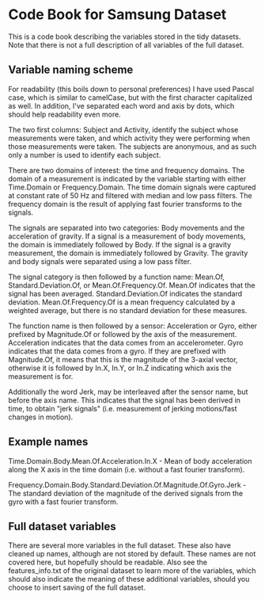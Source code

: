 # Code Book for Samsung Dataset

This is a code book describing the variables stored in the tidy
datasets. Note that there is not a full description of all variables
of the full dataset.

## Variable naming scheme

For readability (this boils down to personal preferences) I have used
Pascal case, which is similar to camelCase, but with the first
character capitalized as well. In addition, I've separated each word
and axis by dots, which should help readability even more.

The two first columns: Subject and Activity, identify the subject
whose measurements were taken, and which activity they were performing
when those measurements were taken. The subjects are anonymous, and as
such only a number is used to identify each subject.

There are two domains of interest: the time and frequency domains. The
domain of a measurement is indicated by the variable starting with
either Time.Domain or Frequency.Domain. The time domain signals were
captured at constant rate of 50 Hz and filtered with median and low
pass filters. The frequency domain is the result of applying fast
fourier transforms to the signals.

The signals are separated into two categories: Body movements and the
acceleration of gravity. If a signal is a measurement of body
movements, the domain is immediately followed by Body. If the signal
is a gravity measurement, the domain is immediately followed by
Gravity. The gravity and body signals were separated using a low pass
filter.

The signal category is then followed by a function name: Mean.Of,
Standard.Deviation.Of, or Mean.Of.Frequency.Of. Mean.Of indicates that
the signal has been averaged. Standard.Deviation.Of indicates the
standard deviation. Mean.Of.Frequency.Of is a mean frequency
calculated by a weighted average, but there is no standard deviation
for these measures.

The function name is then followed by a sensor: Acceleration or Gyro,
either prefixed by Magnitude.Of or followed by the axis of the
measurement. Acceleration indicates that the data comes from an
accelerometer. Gyro indicates that the data comes from a gyro. If they
are prefixed with Magnitude.Of, it means that this is the magnitude of
the 3-axial vector, otherwise it is followed by In.X, In.Y, or In.Z
indicating which axis the measurement is for.

Additionally the word Jerk, may be interleaved after the sensor name,
but before the axis name. This indicates that the signal has been
derived in time, to obtain "jerk signals" (i.e. measurement of jerking
motions/fast changes in motion).

## Example names

Time.Domain.Body.Mean.Of.Acceleration.In.X - Mean of body acceleration
along the X axis in the time domain (i.e. without a fast fourier
transform).

Frequency.Domain.Body.Standard.Deviation.Of.Magnitude.Of.Gyro.Jerk -
The standard deviation of the magnitude of the derived signals from
the gyro with a fast fourier transform.

## Full dataset variables

There are several more variables in the full dataset. These also have
cleaned up names, although are not stored by default. These names are
not covered here, but hopefully should be readable. Also see the
features_info.txt of the original dataset to learn more of the
variables, which should also indicate the meaning of these additional
variables, should you choose to insert saving of the full dataset.
